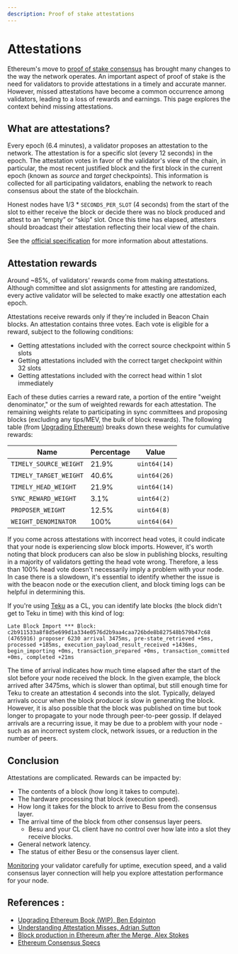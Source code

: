 ```yaml
---
description: Proof of stake attestations
---
```


# Attestations

Ethereum's move to [proof of stake consensus](./index.md) has brought many changes to the way the
network operates.
An important aspect of proof of stake is the need for validators to provide attestations in a timely
and accurate manner.
However, missed attestations have become a common occurrence among validators, leading to a loss of
rewards and earnings.
This page explores the context behind missing attestations.

## What are attestations?

Every epoch (6.4 minutes), a validator proposes an attestation to the network.
The attestation is for a specific slot (every 12 seconds) in the epoch.
The attestation votes in favor of the validator's view of the chain, in particular, the most recent
justified block and the first block in the current epoch (known as *source* and *target* checkpoints).
This information is collected for all participating validators, enabling the network to reach
consensus about the state of the blockchain.

Honest nodes have 1/3 * `SECONDS_PER_SLOT` (4 seconds) from the start of the slot to either receive
the block or decide there was no block produced and attest to an “empty” or “skip” slot.
Once this time has elapsed, attesters should broadcast their attestation reflecting their local view
of the chain.

See the [official specification](https://github.com/ethereum/consensus-specs/blob/dev/specs/phase0/validator.md#attesting)
for more information about attestations.

## Attestation rewards

Around ~85%, of validators' rewards come from making attestations.
Although committee and slot assignments for attesting are randomized, every active validator will be
selected to make exactly one attestation each epoch.

Attestations receive rewards only if they're included in Beacon Chain blocks.
An attestation contains three votes.
Each vote is eligible for a reward, subject to the following conditions:

* Getting attestations included with the correct source checkpoint within 5 slots
* Getting attestations included with the correct target checkpoint within 32 slots
* Getting attestations included with the correct head within 1 slot immediately

Each of these duties carries a reward rate, a portion of the entire "weight denominator," or the sum
of weighted rewards for each attestation.
The remaining weights relate to participating in sync committees and proposing blocks (excluding any
tips/MEV, the bulk of block rewards).
The following table (from
[Upgrading Ethereum](https://eth2book.info/bellatrix/part2/incentives/rewards/)) breaks down these
weights for cumulative rewards:

| Name                   | Percentage | Value        |
|------------------------|------------|--------------|
| `TIMELY_SOURCE_WEIGHT` | 21.9%      | `uint64(14)` |
| `TIMELY_TARGET_WEIGHT` | 40.6%      | `uint64(26)` |
| `TIMELY_HEAD_WEIGHT`   | 21.9%      | `uint64(14)` |
| `SYNC_REWARD_WEIGHT`   | 3.1%       | `uint64(2)`  |
| `PROPOSER_WEIGHT`      | 12.5%      | `uint64(8)`  |
| `WEIGHT_DENOMINATOR`   | 100%       | `uint64(64)` |

If you come across attestations with incorrect head votes, it could indicate that your node is experiencing slow block imports.
However, it's worth noting that block producers can also be slow in publishing blocks, resulting in a majority of validators
getting the head vote wrong. Therefore, a less than 100% head vote doesn't necessarily imply a problem with your node. In case
there is a slowdown, it's essential to identify whether the issue is with the beacon node or the execution client, and block
timing logs can be helpful in determining this.

If you're using [Teku](https://docs.teku.consensys.net/) as a CL, you can identify late blocks (the block didn't get to Teku in time) with this kind of log:

```
Late Block Import *** Block: c2b911533a8f8d5e699d1a334e0576d2b9aa4caa726bde8b827548b579b47c68 (4765916) proposer 6230 arrival 3475ms, pre-state_retrieved +5ms, processed +185ms, execution_payload_result_received +1436ms, begin_importing +0ms, transaction_prepared +0ms, transaction_committed +0ms, completed +21ms
```

The time of arrival indicates how much time elapsed after the start of the slot before your node received the block. In the given example, the block arrived after 3475ms, which is slower than optimal, but still enough time for Teku to create an attestation 4 seconds
into the slot. Typically, delayed arrivals occur when the block producer is slow in generating the block. However, it is also possible
that the block was published on time but took longer to propagate to your node through peer-to-peer gossip. If delayed arrivals are a recurring issue,
it may be due to a problem with your node - such as an incorrect system clock, network issues, or a reduction in the number of peers.

## Conclusion

Attestations are complicated.
Rewards can be impacted by:

* The contents of a block (how long it takes to compute).
* The hardware processing that block (execution speed).
* How long it takes for the block to arrive to Besu from the consensus layer.
* The arrival time of the block from other consensus layer peers. 
  * Besu and your CL client have no control over how late into a slot they receive blocks.
* General network latency.
* The status of either Besu or the consensus layer client.

[Monitoring](../../how-to/monitor/index.md) your validator carefully for uptime, execution speed,
and a valid consensus layer connection will help you explore attestation performance for your node.

## References :
* [Upgrading Ethereum Book (WIP), Ben Edginton](https://eth2book.info/altair/part2/incentives/rewards/)
* [Understanding Attestation Misses, Adrian Sutton](https://www.symphonious.net/2022/09/25/understanding-attestation-misses/)
* [Block production in Ethereum after the Merge, Alex Stokes](https://notes.ethereum.org/DaWh-02HQ4qftum1xdphkg?view#Broadcast-attestation)
* [Ethereum Consensus Specs](https://github.com/ethereum/consensus-specs/blob/dev/specs/phase0/validator.md#attesting)
